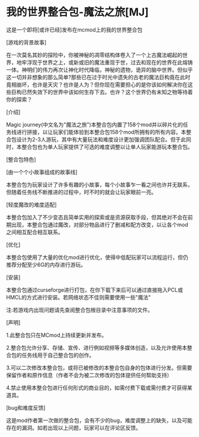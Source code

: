 # 我的世界整合包-魔法之旅[MJ]
这是一个即将[或许已经]发布在mcmod上的我的世界整合包

[游戏的背景故事]

在一次莫名其妙的探险中，你被神秘的凋零结构体卷入了一个上古魔法崛起的世界，地牢浮现于世界之上，或新或旧的魔法重现于世，过去和现在的世界在此熔铸一体。神明们的伟力再次让神化时代降临，神秘的遗物，诡异的脑中世界。但似乎这一切并非想象的那么简单?那些已在过于时光中遗失的古老的魔法巨构竟在此时竟相崩坏，也许是天灾？也许是人为？但你现在需要担心的是你该如何解决你在这些巨构已然失效下的世界中该如何生存下去。也许？这个世界仍有未知之物等待着你的探索？

[介绍]

Magic journey(中文名为"魔法之旅")本整合包内置了158个mod并以碎片化的任务线进行拼接，以让玩家们能体验到本整合包158个mod所拥有的所有内容。本整合包设计为2-3人游玩，其中有大量玩法和难度设计更加强调团队配合。但于此同时，本整合包也为单人玩家提供了可选的难度调整以让单人玩家能游玩本整合包。

[整合包特色]

  [由一个个小故事组成的故事线]

本整合包为玩家设计了许多有趣的小故事，每个小故事乍一看之间也许并无联系，但随着任务线不断推进的过程中，时不时的就会让玩家眼前一亮。

  [轻度魔改的难度适配]

本整合包加入了不少变态且简单实用的探索或是资源获取手段，但其绝对不会在前期出现，本整合包通过魔改，对部分物品进行了删减和配方改变，以让各个mod之间相互配合相互联系。

[优化]

本整合包使用了大量的优化mod进行优化，使得中低配玩家可以流程运行，但仍推荐分配至少6G的内存进行游玩。

[安装]

本整合包通过curseforge进行打包，在你下载下来后可以通过直接拖入PCL或HMCL的方式进行安装。若网络状态不佳则需要使用一些"魔法"

注:若游戏内出现问题请先查阅整合包根目录中注意事项的文件。

[声明]

1.此整合包只在MCmod上持续更新并发布。

2.整合包允许分享、存储、宣传、进行例如视频等多媒体创造，以及允许使用本整合包的任务线用于自己整合包的创作。

3.可以二次修改本整合包，或将已被修改的本整合包自身的包体进行分发。但需要保留作者和原作信息（作者不会为被二次修改的包体提供任何帮助支持）

4.禁止使用本整合包进行任何形式的商业目的，如需付费下载或需付费才可获得某道具。

[bug和难度反馈]

这是mod作者第一次做的整合包，会有不少的bug，难度调整上的缺失，以及可能存在的漏洞。如若出现以上问题，玩家可以在评论区反馈。
